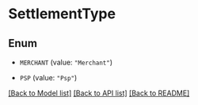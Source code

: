 # SettlementType

## Enum


* `MERCHANT` (value: `"Merchant"`)

* `PSP` (value: `"Psp"`)


[[Back to Model list]](../README.md#documentation-for-models) [[Back to API list]](../README.md#documentation-for-api-endpoints) [[Back to README]](../README.md)


